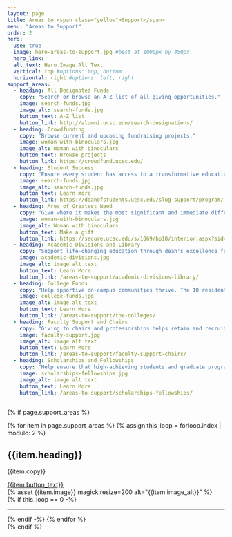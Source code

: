 ```yaml
---
layout: page
title: Areas to <span class="yellow">Support</span>
menu: "Areas to Support"
order: 2
hero:
  use: true
  image: hero-areas-to-support.jpg #best at 1000px by 450px
  hero_link:
  alt_text: Hero Image Alt Text
  vertical: top #options: top, bottom
  horizontal: right #options: left, right
support_areas:
  - heading: All Designated Funds
    copy: "Search or browse an A-Z list of all giving opportunities."
    image: search-funds.jpg
    image_alt: search-funds.jpg
    button_text: A-Z list
    button_link: http://alumni.ucsc.edu/search-designations/
  - heading: Crowdfunding
    copy: "Browse current and upcoming fundraising projects."
    image: woman-with-binoculars.jpg
    image_alt: Woman with binoculars
    button_text: Browse projects
    button_link: https://crowdfund.ucsc.edu/
  - heading: Student Success
    copy: "Ensure every student has access to a transformative education."
    image: search-funds.jpg
    image_alt: search-funds.jpg
    button_text: Learn more
    button_link: https://deanofstudents.ucsc.edu/slug-support/program/
  - heading: Area of Greatest Need
    copy: "Give where it makes the most significant and immediate difference."
    image: woman-with-binoculars.jpg
    image_alt: Woman with binoculars
    button_text: Make a gift
    button_link: https://secure.ucsc.edu/s/1069/bp18/interior.aspx?sid=1069&gid=1001&pgid=761&cid=1722
  - heading: Academic Divisions and Library
    copy: "Support life-changing education through dean's excellence funds in the division."
    image: academic-divisions.jpg
    image_alt: image alt text
    button_text: Learn More
    button_link: /areas-to-support/academic-divisions-library/
  - heading: College Funds
    copy: "Help spportive on-campus communities thrive. The 10 residential colleges provide academic assistance and activities embracing intellectual and social life."
    image: college-funds.jpg
    image_alt: image alt text
    button_text: Learn More
    button_link: /areas-to-support/the-colleges/
  - heading: Faculty Support and Chairs
    copy: "Giving to chairs and professorships helps retain and recruit innovative and accomplished scholars."
    image: faculty-support.jpg
    image_alt: image alt text
    button_text: Learn More
    button_link: /areas-to-support/faculty-support-chairs/
  - heading: Scholarships and Fellowships
    copy: "Help ensure that high-achieving students and graduate programs have scholarship and fellowship opportunities"
    image: scholarships-fellowships.jpg
    image_alt: image alt text
    button_text: Learn More
    button_link: /areas-to-support/scholarships-fellowships/
---
```

{% if page.support_areas %}
<section class="cta two-col-grid">
  {% for item in page.support_areas %}
  {% assign this_loop = forloop.index | modulo: 2 %}
    <div class="grid-cell">
        <div class="container">
            <div class="copy">
                <h2>{{item.heading}}</h2>
                <p>{{item.copy}}</p>
                <a href="{{item.button_link}}" class="yellow-pill">{{item.button_text}}</a>
            </div>
            {% asset {{item.image}} magick:resize=200 alt="{{item.image_alt}}" %}
        </div>       
    </div>
{% if this_loop == 0 -%}
<hr>
{% endif -%}
  {% endfor %}

</section>
{% endif %}
